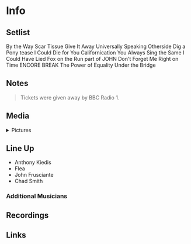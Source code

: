 # Info

## Setlist

By the Way
Scar Tissue
Give It Away
Universally Speaking
Otherside
Dig a Pony tease
I Could Die for You
Californication
You Always Sing the Same
I Could Have Lied
Fox on the Run part of JOHN
Don't Forget Me
Right on Time
ENCORE BREAK
The Power of Equality
Under the Bridge

## Notes

> Tickets were given away by BBC Radio 1.


## Media 

<details>
  <summary>Pictures</summary>
  <!--<img alt="Setlist" title="Setlist" src="_.jpg" height="200" />
  <img alt="Ticket" title="Ticket" src="_.jpg" height="200" />
  <img alt="Flyer" title="Flyer" src="_.jpg" height="200" />
  <img alt="Clipping" title="Clipping" src="_.jpg" height="200" />-->
</details>

## Line Up

* Anthony Kiedis
* Flea
* John Frusciante
* Chad Smith

### Additional Musicians

## Recordings

## Links